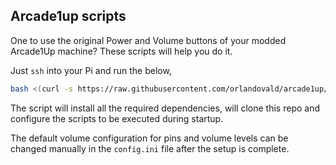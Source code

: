 ## Arcade1up scripts

One to use the original Power and Volume buttons of your modded Arcade1Up machine? These scripts will help you do it.

Just `ssh` into your Pi and run the below,

```bash
bash <(curl -s https://raw.githubusercontent.com/orlandovald/arcade1up/master/setup.sh)
```
The script will install all the required dependencies, will clone this repo and configure the scripts to be executed during startup.

The default volume configuration for pins and volume levels can be changed manually in the `config.ini` file after the setup is complete.